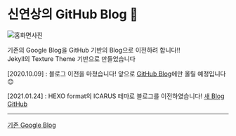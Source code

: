 # 신연상의 GitHub Blog 🌟
![홈화면사진](https://imgur.com/RQ5QMR0.jpg)

기존의 Google Blog을 GitHub 기반의 Blog으로 이전하려 합니다!!   
Jekyll의 Texture Theme 기반으로 만들었습니다

[2020.10.09] : 블로그 이전을 마쳤습니다!
앞으로 [GitHub Blog][Github-blog]에만 올릴 예정입니다😊

[2021.01.24] : HEXO format의 ICARUS 테마로 블로그를 이전하였습니다! [새 Blog GitHub](https://github.com/yxxshin/MyBlog) 

---

[기존 Google Blog][Google-blog]  

[Google-blog]: https://yxxshin-study.blogspot.com/
[Github-blog]: https://yxxshin.github.io/
